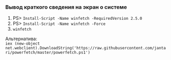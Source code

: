 ### Вывод краткого сведения на экран о системе
1) PS>  `Install-Script -Name winfetch -RequiredVersion 2.5.0`
2) PS>  `Install-Script -Name winfetch -Force`
3) `winfetch`

Альтернатива:
<br/> `iex (new-object net.webclient).DownloadString('https://raw.githubusercontent.com/jantari/powerfetch/master/powerfetch.ps1')`
